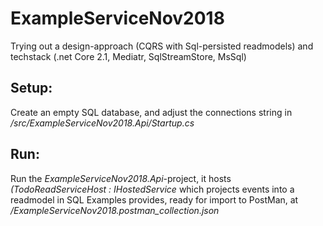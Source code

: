 # ExampleServiceNov2018
Trying out a design-approach (CQRS with Sql-persisted readmodels) and techstack (.net Core 2.1, Mediatr, SqlStreamStore, MsSql)

## Setup:
Create an empty SQL database, and adjust the connections string in */src/ExampleServiceNov2018.Api/Startup.cs*

## Run:
Run the *ExampleServiceNov2018.Api*-project, it hosts _(TodoReadServiceHost : IHostedService_ which projects events into a readmodel in SQL
Examples provides, ready for import to PostMan, at */ExampleServiceNov2018.postman_collection.json*

